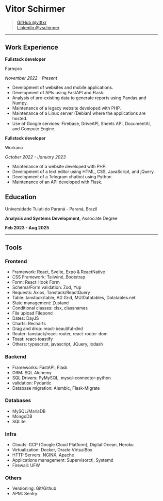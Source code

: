 # Vitor Schirmer

> [GitHub @vittxr](https://github.com/vittxr)  
> [LinkedIn @vschirmer](https://linkedin.com/in/vschirmer)  

---

## Work Experience

**Fullstack developer**

Farmpro

_November 2022 - Present_

- Development of websites and mobile applications.
- Development of APIs using FastAPI and Flask.
- Analysis of pre-existing data to generate reports using Pandas and Numpy.
- Maintenance of a legacy website developed with PHP.
- Maintenance of a Linux server (Debian) where the applications are hosted.
- Use of Google services: Firebase, DriveAPI, Sheets API, DocumentAI, and Compute
Engine.


**Fullstack developer**

Workana

_October 2022 - January 2023_

- Maintenance of a website developed with PHP.
- Development of a text editor using HTML, CSS, JavaScript, and jQuery.
- Development of a Telegram chatbot using Python.
- Maintenance of an API developed with Flask.

## Education

Universidade Tuiuti do Paraná - Paraná, Brazil

**Analysis and Systems Development,** Associate Degree

**Feb 2023 - Aug 2025**

---

## Tools

### Frontend

- Framework: React, Svelte, Expo & ReactNative   
- CSS Framework: Tailwind, Bootstrap
- Form: React Hook Form
- Schema/Form validation: Zod, Yup
- Requests: Axios, Tanstack/ReactQuery
- Table: tanstack/table, AG Grid, MUIDatatables, Datatables.net
- State management: Zustand
- Conditional classes: clsx, classnames 
- File upload Filepond
- Dates: DayJS
- Charts: Recharts
- Drag and drop: react-beautiful-dnd
- Router: tanstack/react-router, react-router-dom
- Toast: react-toastify
- Others: typescript, javascript, JQuery, lodash

### Backend

- Frameworks: FastAPI, Flask
- ORM: SQL Alchemy
- SQL Drivers: PyMySQL, mysql-connector-python
- validation: Pydantic
- Database migration: Alembic, Flask-Migrate

### Databases

- MySQL/MariaDB
- MongoDB
- SQLite

### Infra

- Clouds: GCP (Google Cloud Platform), Digital Ocean, Heroku
- Virtualization: Docker, Oracle VirtualBox
- HTTP Servers: NGINX, Apache
- Applications management: Supervisorctl, Systemd  
- Firewall: UFW
 
### Others

- Versioning: Git/Github
- APM: Sentry
